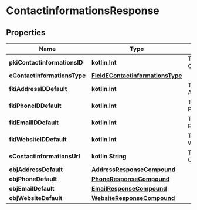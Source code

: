 
# ContactinformationsResponse

## Properties
| Name | Type | Description | Notes |
| ------------ | ------------- | ------------- | ------------- |
| **pkiContactinformationsID** | **kotlin.Int** | The unique ID of the Contactinformations |  |
| **eContactinformationsType** | [**FieldEContactinformationsType**](FieldEContactinformationsType.md) |  |  |
| **fkiAddressIDDefault** | **kotlin.Int** | The unique ID of the Address |  [optional] |
| **fkiPhoneIDDefault** | **kotlin.Int** | The unique ID of the Phone. |  [optional] |
| **fkiEmailIDDefault** | **kotlin.Int** | The unique ID of the Email |  [optional] |
| **fkiWebsiteIDDefault** | **kotlin.Int** | The unique ID of the Website Default |  [optional] |
| **sContactinformationsUrl** | **kotlin.String** | The url of the Contactinformations |  [optional] |
| **objAddressDefault** | [**AddressResponseCompound**](AddressResponseCompound.md) |  |  [optional] |
| **objPhoneDefault** | [**PhoneResponseCompound**](PhoneResponseCompound.md) |  |  [optional] |
| **objEmailDefault** | [**EmailResponseCompound**](EmailResponseCompound.md) |  |  [optional] |
| **objWebsiteDefault** | [**WebsiteResponseCompound**](WebsiteResponseCompound.md) |  |  [optional] |



